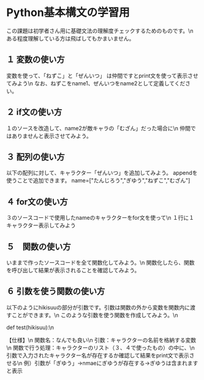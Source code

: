 # Python基本構文の学習用
この課題は初学者さん用に基礎文法の理解度チェックするためのものです。\n
ある程度理解している方は飛ばしてもかまいません。

## １ 変数の使い方
変数を使って、「ねずこ」と「ぜんいつ」 は仲間ですとprint文を使って表示させてみよう\n
なお、ねずこをname1、ぜんいつをname2として定義してください。

## ２ if文の使い方
１のソースを改造して、name2が敵キャラの「むざん」だった場合に\n
仲間ではありませんと表示させてみよう。

## ３ 配列の使い方
以下の配列に対して、キャラクター「ぜんいつ」を追加してみよう。
appendを使うことで追加できます。
name=["たんじろう","ぎゆう","ねずこ","むざん"]

## ４ for文の使い方
３のソースコードで使用したnameのキャラクターをfor文を使って\n
１行に１キャラクター表示してみよう

## ５　関数の使い方
いままで作ったソースコードを全て関数化してみよう。\n
関数化したら、関数を呼び出して結果が表示されることを確認してみよう。

## ６ 引数を使う関数の使い方
以下のようにhikisuuの部分が引数です。引数は関数の外から変数を関数内に渡すことができます。\n
このような引数を使う関数を作成してみよう。\n

def test(hikisuu):\n

【仕様】\n
関数名：なんでも良い\n
引数：キャラクターの名前を格納する変数\n
関数で行う処理：キャラクターのリスト（３、４で使ったもの）の中に、\n
引数で入力されたキャラクター名が存在するか確認して結果をprint文で表示させる\n
例）引数が「ぎゆう」→nmaeにぎゆうが存在する→ぎゆうは含まれますと表示
